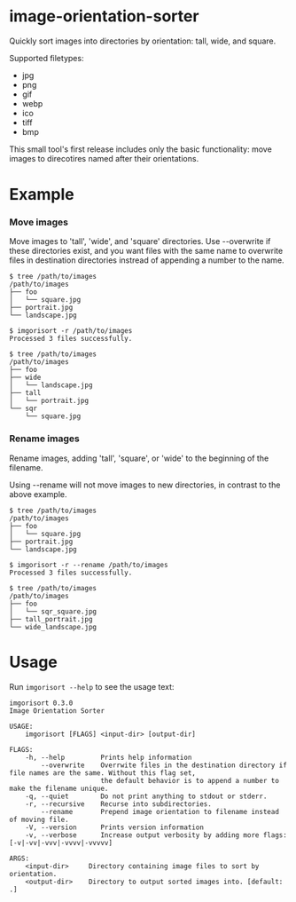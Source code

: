 # image-orientation-sorter
Quickly sort images into directories by orientation: tall, wide, and square.

Supported filetypes:
- jpg
- png
- gif
- webp
- ico
- tiff
- bmp

This small tool's first release includes only the basic functionality: move images to direcotires named after their orientations.

# Example

### Move images

Move images to 'tall', 'wide', and 'square' directories. Use --overwrite if these directories exist, and you want files with the same name to overwrite files in destination directories instread of appending a number to the name.

```
$ tree /path/to/images
/path/to/images
├── foo
│   └── square.jpg
├── portrait.jpg
└── landscape.jpg

$ imgorisort -r /path/to/images
Processed 3 files successfully.

$ tree /path/to/images
/path/to/images
├── foo
├── wide
│   └── landscape.jpg
├── tall
│   └── portrait.jpg
└── sqr
    └── square.jpg
```

### Rename images

Rename images, adding 'tall', 'square', or 'wide' to the beginning of the filename.

Using --rename will not move images to new directories, in contrast to the above example.

```
$ tree /path/to/images
/path/to/images
├── foo
│   └── square.jpg
├── portrait.jpg
└── landscape.jpg

$ imgorisort -r --rename /path/to/images
Processed 3 files successfully.

$ tree /path/to/images
/path/to/images
├── foo
│   └── sqr_square.jpg
├── tall_portrait.jpg
└── wide_landscape.jpg
```

# Usage

Run `imgorisort --help` to see the usage text:

```
imgorisort 0.3.0
Image Orientation Sorter

USAGE:
    imgorisort [FLAGS] <input-dir> [output-dir]

FLAGS:
    -h, --help         Prints help information
        --overwrite    Overrwite files in the destination directory if file names are the same. Without this flag set,
                       the default behavior is to append a number to make the filename unique.
    -q, --quiet        Do not print anything to stdout or stderr.
    -r, --recursive    Recurse into subdirectories.
        --rename       Prepend image orientation to filename instead of moving file.
    -V, --version      Prints version information
    -v, --verbose      Increase output verbosity by adding more flags: [-v|-vv|-vvv|-vvvv|-vvvvv]

ARGS:
    <input-dir>     Directory containing image files to sort by orientation.
    <output-dir>    Directory to output sorted images into. [default: .]
```